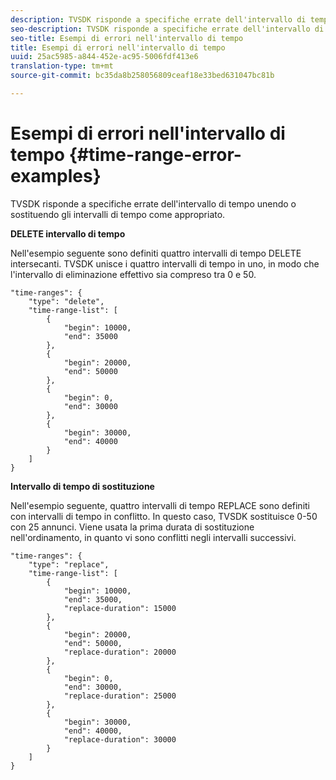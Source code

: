 ```yaml
---
description: TVSDK risponde a specifiche errate dell'intervallo di tempo unendo o sostituendo gli intervalli di tempo come appropriato.
seo-description: TVSDK risponde a specifiche errate dell'intervallo di tempo unendo o sostituendo gli intervalli di tempo come appropriato.
seo-title: Esempi di errori nell'intervallo di tempo
title: Esempi di errori nell'intervallo di tempo
uuid: 25ac5985-a844-452e-ac95-5006fdf413e6
translation-type: tm+mt
source-git-commit: bc35da8b258056809ceaf18e33bed631047bc81b

---
```



# Esempi di errori nell&#39;intervallo di tempo {#time-range-error-examples}

TVSDK risponde a specifiche errate dell&#39;intervallo di tempo unendo o sostituendo gli intervalli di tempo come appropriato.

**DELETE intervallo di tempo**

Nell&#39;esempio seguente sono definiti quattro intervalli di tempo DELETE intersecanti. TVSDK unisce i quattro intervalli di tempo in uno, in modo che l&#39;intervallo di eliminazione effettivo sia compreso tra 0 e 50.

```
"time-ranges": {
    "type": "delete",
    "time-range-list": [
        {
            "begin": 10000,
            "end": 35000
        },
        {
            "begin": 20000,
            "end": 50000
        },
        {
            "begin": 0,
            "end": 30000
        },
        {
            "begin": 30000,
            "end": 40000
        }
    ]
}
```

**Intervallo di tempo di sostituzione**

Nell&#39;esempio seguente, quattro intervalli di tempo REPLACE sono definiti con intervalli di tempo in conflitto. In questo caso, TVSDK sostituisce 0-50 con 25 annunci. Viene usata la prima durata di sostituzione nell&#39;ordinamento, in quanto vi sono conflitti negli intervalli successivi.

```
"time-ranges": {
    "type": "replace",
    "time-range-list": [
        {
            "begin": 10000,
            "end": 35000,
            "replace-duration": 15000
        },
        {
            "begin": 20000,
            "end": 50000,
            "replace-duration": 20000
        },
        {
            "begin": 0,
            "end": 30000,
            "replace-duration": 25000
        },
        {
            "begin": 30000,
            "end": 40000,
            "replace-duration": 30000
        }
    ]
}
```

